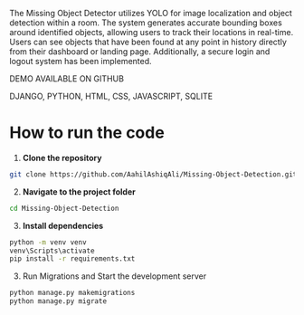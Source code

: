   The Missing Object Detector utilizes YOLO for image localization and object detection within a room. The system
  generates accurate bounding boxes around identified objects, allowing users to track their locations in real-time. Users
  can see objects that have been found at any point in history directly from their dashboard or landing page. Additionally,
  a secure login and logout system has been implemented.

  DEMO AVAILABLE ON GITHUB

  DJANGO, PYTHON, HTML, CSS, JAVASCRIPT, SQLITE

  <h1>How to run the code</h1>

1. **Clone the repository**
 ```bash
 git clone https://github.com/AahilAshiqAli/Missing-Object-Detection.git
 ```
   
2. **Navigate to the project folder**

  ```bash
  cd Missing-Object-Detection
  ```

3. **Install dependencies**

  ```bash
  python -m venv venv
  venv\Scripts\activate
  pip install -r requirements.txt
  ```

3. Run Migrations and Start the development server

  ```bash
  python manage.py makemigrations
  python manage.py migrate
  ```



